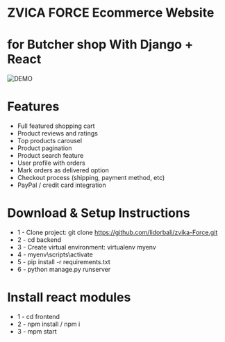 # ZVICA FORCE Ecommerce Website
# for Butcher shop With Django + React






![DEMO](../master/static/images/)


# Features
* Full featured shopping cart
* Product reviews and ratings
* Top products carousel
* Product pagination
* Product search feature
* User profile with orders
* Mark orders as delivered option
* Checkout process (shipping, payment method, etc)
* PayPal / credit card integration


# Download & Setup Instructions

* 1 - Clone project: git clone https://github.com/lidorbali/zvika-Force.git
* 2 - cd backend 
* 3 - Create virtual environment: virtualenv myenv
* 4 - myenv\scripts\activate
* 5 - pip install -r requirements.txt
* 6 - python manage.py runserver

# Install react modules
* 1 - cd frontend
* 2 - npm install / npm i
* 3 - mpm start

